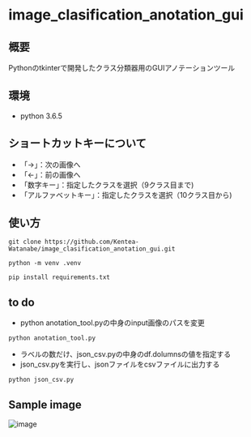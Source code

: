 # image_clasification_anotation_gui

## 概要
Pythonのtkinterで開発したクラス分類器用のGUIアノテーションツール

## 環境
* python 3.6.5

## ショートカットキーについて
* 「→」：次の画像へ
* 「←」：前の画像へ
* 「数字キー」：指定したクラスを選択（9クラス目まで)
* 「アルファベットキー」：指定したクラスを選択（10クラス目から)

## 使い方
```
git clone https://github.com/Kentea-Watanabe/image_clasification_anotation_gui.git
```

```
python -m venv .venv
```

```
pip install requirements.txt
```

##  to do 
* python anotation_tool.pyの中身のinput画像のパスを変更

```
python anotation_tool.py
```

* ラベルの数だけ、json_csv.pyの中身のdf.dolumnsの値を指定する<br>
* json_csv.pyを実行し、jsonファイルをcsvファイルに出力する<br>
```
python json_csv.py
```

##  Sample image
![image](https://user-images.githubusercontent.com/87839643/184858357-3339a9a0-9343-4965-ad82-5b493bf0d390.png)
